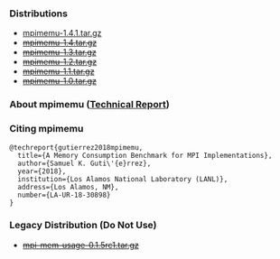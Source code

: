 ### Distributions
- [mpimemu-1.4.1.tar.gz](dists/mpimemu-1.4.1.tar.gz)
- [~~mpimemu-1.4.tar.gz~~](dists/mpimemu-1.4.tar.gz)
- [~~mpimemu-1.3.tar.gz~~](dists/mpimemu-1.3.tar.gz)
- [~~mpimemu-1.2.tar.gz~~](dists/mpimemu-1.2.tar.gz)
- [~~mpimemu-1.1.tar.gz~~](dists/mpimemu-1.1.tar.gz)
- [~~mpimemu-1.0.tar.gz~~](dists/mpimemu-1.0.tar.gz)

### About mpimemu ([Technical Report](reports/mpimemu-report-20181114.pdf))

### Citing mpimemu
```
@techreport{gutierrez2018mpimemu,
  title={A Memory Consumption Benchmark for MPI Implementations},
  author={Samuel K. Guti\'{e}rrez},
  year={2018},
  institution={Los Alamos National Laboratory (LANL)},
  address={Los Alamos, NM},
  number={LA-UR-18-30898}
}
```

### Legacy Distribution (Do Not Use)
- [~~mpi-mem-usage-0.1.5rc1.tar.gz~~](dists/mpi-mem-usage-0.1.5rc1.tar.gz)
